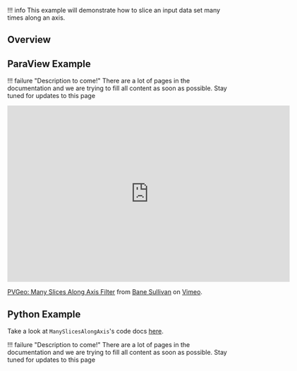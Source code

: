 !!! info
    This example will demonstrate how to slice an input data set many times along an axis.

## Overview


## ParaView Example

!!! failure "Description to come!"
    There are a lot of pages in the documentation and we are trying to fill all content as soon as possible. Stay tuned for updates to this page


<!--- TODO --->

<iframe src="https://player.vimeo.com/video/282010041" width="640" height="400" frameborder="0" webkitallowfullscreen mozallowfullscreen allowfullscreen></iframe>
<p><a href="https://vimeo.com/282010041">PVGeo: Many Slices Along Axis Filter</a> from <a href="https://vimeo.com/user82050125">Bane Sullivan</a> on <a href="https://vimeo.com">Vimeo</a>.</p>

## Python Example

Take a look at `ManySlicesAlongAxis`'s code docs [here](http://docs.pvgeo.org/en/latest/suites/General-Filters.html#PVGeo.filters_general.ManySlicesAlongAxis).

!!! failure "Description to come!"
    There are a lot of pages in the documentation and we are trying to fill all content as soon as possible. Stay tuned for updates to this page


<!---
```py
import numpy as np
import vtk
from vtk.numpy_interface import dataset_adapter as dsa
from PVGeo import _helpers
from PVGeo.filters_general import ManySlicesAlongAxis


```
TODO --->
